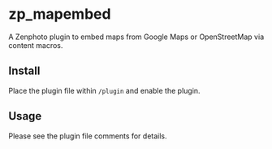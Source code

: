 zp_mapembed
===========

A Zenphoto plugin to embed maps from Google Maps or OpenStreetMap via content macros.

Install
-------
Place the plugin file within `/plugin` and enable the plugin.
 
Usage
------
Please see the plugin file comments for details.